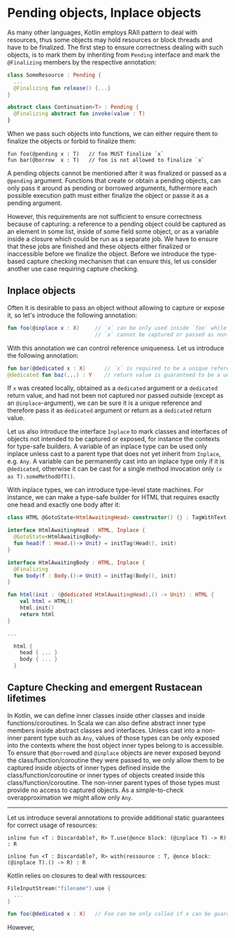 Pending objects, Inplace objects 
================================

As many other languages, Kotlin employs RAII pattern to deal with resources, thus some objects may hold resources or block threads and have to be finalized. The first step to ensure correctness dealing with such objects, is to mark them by inheriting from `Pending` interface and mark the `@Finalizing` members by the respective annotation:
```kotlin
class SomeResource : Pending {
  ...
  @Finalizing fun release() {...}
}

abstract class Continuation<T> : Pending {
  @Finalizing abstract fun invoke(value : T)
}
```

When we pass such objects into functions, we can either require them to finalize the objects or forbid to finalize them:
```
fun foo(@pending x : T)   // foo MUST finalize `x`
fun bar(@borrow  x : T)   // foo is not allowed to finalize `x`
```

A pending objects cannot be mentioned after it was finalized or passed as a `@pending` argument. Functions that create or obtain a pending objects, can only pass it around as pending or borrowed arguments, futhermore each possible execution path must either finalize the object or passe it as a pending argument.

However, this requirements are not sufficient to ensure correctness because of capturing: a reference to a pending object could be captured as an element in some list, inside of some field some object, or as a variable inside a closure which could be run as a separate job. We have to ensure that these jobs are finished and these objects either finalized or inaccessible before we finalize the object. Before we introduce the type-based capture checking mechanism that can ensure this, let us consider another use case requiring capture checking.

Inplace objects
---------------

Often it is desirable to pass an object without allowing to capture or expose it, so let's introduce the following annotation:
```kotlin
fun foo(@inplace x : X)     // `x` can be only used inside `foo` while `foo` is executed,
                            // `x` cannot be captured or passed as non-inplace argument
```

With this annotation we can control reference uniqueness. Let us introduce the following annotation: 
```kotlin
fun bar(@dedicated x : X)      // `x` is required to be a unique reference to the object it refers to
@dedicated fun baz(...) : Y    // return value is guaranteed to be a unique reference
```

If `x` was created locally, obtained as a `dedicated` argument or a `dedicated` return value, and had not been not captured nor passed outside (except as an `@inplace`-argument), we can be sure it is a unique reference and therefore pass it as `dedicated` argument or return as a `dedicated` return value.

Let us also introduce the interface `Inplace` to mark classes and interfaces of objects not intended to be captured or exposed, for instance the contexts for type-safe builders. A variable of an inplace type can be used only inplace unless cast to a parent type that does not yet inherit from `Inplace`, e.g. `Any`. A variable can be permanently cast into an inplace type only if it is `@dedicated`, otherwise it can be cast for a single method invocation only `(x as T).someMethodOfT()`.

With inplace types, we can introduce type-level state machines. For instance, we can make a type-safe builder for HTML that requires exactly one head and exactly one body after it:
```kotlin
class HTML @GotoState<HtmlAwaitingHead> constructor() {} : TagWithText("html") {}

interface HtmlAwaitingHead : HTML, Inplace {
  @GotoState<HtmlAwaitingBody>
  fun head(f : Head.()-> Unit) = initTag(Head(), init)
}

interface HtmlAwaitingBody : HTML, Inplace {
  @Finalizing
  fun body(f : Body.()-> Unit) = initTag(Body(), init)
}

fun html(init : (@dedicated HtmlAwaitingHead).() -> Unit) : HTML {
    val html = HTML()
    html.init()
    return html
}

...

  html {
    head { ... }
    body { ... }
  }
```

Capture Checking and emergent Rustacean lifetimes
-------------------------------------------------

In Kotlin, we can define inner classes inside other classes and inside functions/coroutines. In Scala we can also define abstract inner type members inside abstract classes and interfaces. Unless cast into a non-inner parent type such as `Any`, values of those types can be only exposed into the contexts where the host object inner types belong to is accessible. To ensure that `@borrow`ed and `@inplace` objects are never exposed beyond the class/function/coroutine they were passed to, we only allow them to be captured inside objects of inner types defined inside the class/function/coroutine or inner types of objects created inside this class/function/coroutine. The non-inner parent types of those types must provide no access to captured objects. As a simple-to-check overapproximation we might allow only `Any`.




------------------







Let us introduce several annotations to provide additional static guarantees for correct usage of resources:
```
inline fun <T : Discardable?, R> T.use(@once block: (@inplace T) -> R) : R

inline fun <T : Discardable?, R> with(ressource : T, @once block: (@inplace T).() -> R) : R
```


Kotlin relies on closures to deal with ressources:
```kotlin
FileInputStream("filename").use {
  ...
}

fun foo(@dedicated x : X)   // Foo can be only called if x can be guaranteed to be a 
```

However, 
